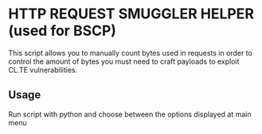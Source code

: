 # HTTP REQUEST SMUGGLER HELPER (used for BSCP)

This script allows you to manually count bytes used in requests in order to control the amount of bytes you must need to craft payloads to exploit CL.TE vulnerabilities.

## Usage
Run script with python and choose between the options displayed at main menu

